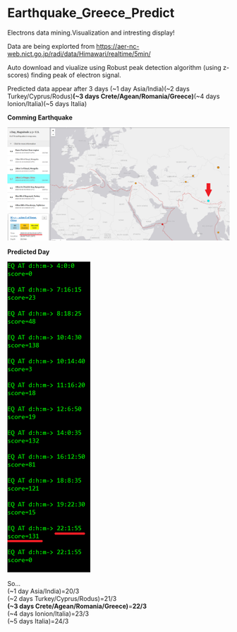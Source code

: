 # Earthquake_Greece_Predict
Electrons data mining.Visualization and intresting display!

Data are being explorted from https://aer-nc-web.nict.go.jp/radi/data/Himawari/realtime/5min/

Auto download and viualize using Robust peak detection algorithm (using z-scores) finding peak of electron signal.

Predicted data appear after 3 days (~1 day Asia/India)(~2 days Turkey/Cyprus/Rodus)<b>(~3 days Crete/Agean/Romania/Greece)</b>(~4 days Ionion/Italia)(~5 days Italia)

<b>Comming Earthquake</b>

![Comming Earthquake](https://github.com/dimosgeo/Earthquake_Greece_Predict/blob/master/ea20200320.png)

<b>Predicted Day</b>

![Predicted Day](https://github.com/dimosgeo/Earthquake_Greece_Predict/blob/master/data.png)

So...  
(~1 day Asia/India)=20/3  
(~2 days Turkey/Cyprus/Rodus)=21/3  
<b>(~3 days Crete/Agean/Romania/Greece)</b>=<b>22/3</b>  
(~4 days Ionion/Italia)=23/3  
(~5 days Italia)=24/3  
